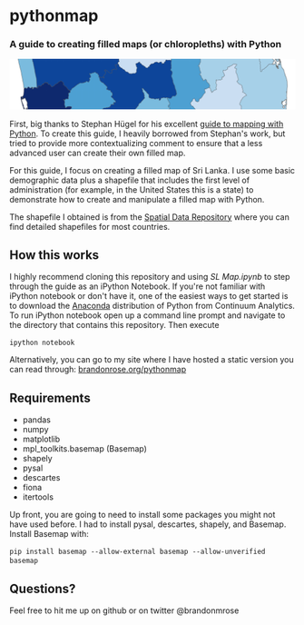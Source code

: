 # pythonmap
### A guide to creating filled maps (or chloropleths) with Python
<img src='pymap3.png'>

First, big thanks to Stephan Hügel for his excellent [guide to mapping with Python](http://sensitivecities.com/so-youd-like-to-make-a-map-using-python-EN.html#.VNZHhVXF8kR). 
To create this guide, I heavily borrowed from Stephan's work, but tried to provide more 
contextualizing comment to ensure that a less advanced user can create their own filled map.

For this guide, I focus on creating a filled map of Sri Lanka. I use some basic demographic data plus a shapefile that includes the first level of administration (for example, in the United States this is a state) to demonstrate how to create and manipulate a filled map with Python.

The shapefile I obtained is from the [Spatial Data Repository](http://spatialdata.dhsprogram.com/boundaries/#countryId=LK&view=map&surveyId=19&level=1) 
where you can find detailed shapefiles for most countries. 

## How this works
I highly recommend cloning this repository and using *SL Map.ipynb* to step through the guide as an iPython Notebook. If you're not familiar with iPython notebook or don't have it,
one of the easiest ways to get started is to download the [Anaconda](https://store.continuum.io/cshop/anaconda/) distribution of Python from Continuum Analytics.
To run iPython notebook open up a command line prompt and navigate to the directory that contains this repository. Then execute

	ipython notebook

Alternatively, you can go to my site where I have hosted a static version you can read through:
[brandonrose.org/pythonmap](http://www.brandonrose.org/pythonmap)

## Requirements
* pandas
* numpy
* matplotlib
* mpl_toolkits.basemap (Basemap)
* shapely
* pysal
* descartes
* fiona
* itertools

Up front, you are going to need to install some packages you might not have used before. I had to install pysal, descartes, shapely, and Basemap. Install Basemap with:

    pip install basemap --allow-external basemap --allow-unverified basemap

## Questions?
Feel free to hit me up on github or on twitter @brandonmrose